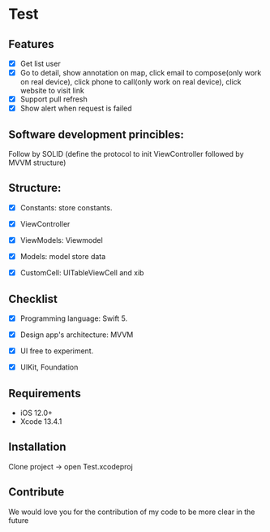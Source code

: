 
# Test

## Features

- [x] Get list user
- [x] Go to detail, show annotation on map, click email to compose(only work on real device), click phone to call(only work on real device), click website to visit link
- [x] Support pull refresh
- [x] Show alert when request is failed

## Software development princibles:

Follow by SOLID (define the protocol to init ViewController followed by MVVM structure)

## Structure:


- [x] Constants: store constants.

- [x] ViewController

- [x] ViewModels: Viewmodel

- [x] Models: model store data

- [x] CustomCell: UITableViewCell and xib

        
## Checklist
        
- [x] Programming language: Swift 5.

- [x] Design app's architecture: MVVM

- [x] UI free to experiment.

- [x] UIKit, Foundation


## Requirements

- iOS 12.0+
- Xcode 13.4.1

## Installation
Clone project -> open Test.xcodeproj

## Contribute

We would love you for the contribution of my code to be more clear in the future

